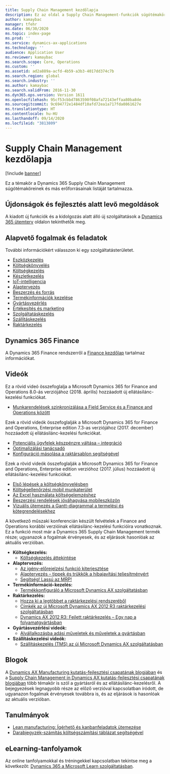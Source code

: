 ```yaml
---
title: Supply Chain Management kezdőlapja
description: Ez az oldal a Supply Chain Management-funkciók súgótémaköreinek és más erőforrásainak listáját tartalmazza.
author: kamaybac
manager: tfehr
ms.date: 06/30/2020
ms.topic: index-page
ms.prod: ''
ms.service: dynamics-ax-applications
ms.technology: ''
audience: Application User
ms.reviewer: kamaybac
ms.search.scope: Core, Operations
ms.custom: ''
ms.assetid: ad2a889a-acfd-4b59-a3b3-4017dd374c7b
ms.search.region: global
ms.search.industry: ''
ms.author: kamaybac
ms.search.validFrom: 2016-11-30
ms.dyn365.ops.version: Version 1611
ms.openlocfilehash: 95cf53cbbd7863590f08afa72143effaa80ba8de
ms.sourcegitcommit: 9c694772e1484df10afd72ea1a717fda0861627e
ms.translationtype: HT
ms.contentlocale: hu-HU
ms.lasthandoff: 09/14/2020
ms.locfileid: "3813809"
---
```

# <a name="supply-chain-management-home-page"></a>Supply Chain Management kezdőlapja

[!include [banner](includes/banner.md)]

Ez a témakör a Dynamics 365 Supply Chain Management súgótémaköreinek és más erőforrásainak listáját tartalmazza.

## <a name="whats-new-and-in-development"></a>Újdonságok és fejlesztés alatt levő megoldások

A kiadott új funkciók és a kidolgozás alatt álló új szolgáltatások a [Dynamics 365 ütemterv](https://roadmap.dynamics.com/) oldalon tekinthetők meg.

## <a name="core-concepts-and-tasks"></a>Alapvető fogalmak és feladatok

További információkért válasszon ki egy szolgáltatásterületet.

- [Eszközkezelés](asset-management/index.md)
- [Költségkönyvelés](../finance/cost-accounting/cost-accounting-home-page.md)
- [Költségkezelés](cost-management/cost-management-home-page.md)  
- [Készletkezelés](inventory/inventory-home-page.md)
- [IoT-intelligencia](iot/iot-intelligence-home-page.md)
- [Alaptervezés](master-planning/master-planning-home-page.md)
- [Beszerzés és forrás](procurement/procurement-sourcing-overview.md)
- [Termékinformációk kezelése](pim/product-information.md)
- [Gyártásvezérlés](production-control/production-process-overview.md)
- [Értékesítés és marketing](sales-marketing/overview-sales-marketing.md)
- [Szolgáltatáskezelés](service-management/service-management-home-page.md)
- [Szállításkezelés](transportation/transportation-management-overview.md)
- [Raktárkezelés](warehousing/warehouse-configuration.md)

## <a name="dynamics-365-finance"></a>Dynamics 365 Finance

A Dynamics 365 Finance rendszerről a [Finance kezdőlap](../finance/index.md) tartalmaz információkat.

## <a name="videos"></a>Videók

Ez a rövid videó összefoglalja a Microsoft Dynamics 365 for Finance and Operations 8.0-ás verziójához (2018. április) hozzáadott új ellátásilánc-kezelési funkciókat.

- [Munkarendelések szinkronizálása a Field Service és a Finance and Operations között](https://youtu.be/hAB4TDVMjxU)

Ezek a rövid videók összefoglalják a Microsoft Dynamics 365 for Finance and Operations, Enterprise edition 7.3-as verziójához (2017. december) hozzáadott új ellátásilánc-kezelési funkciókat.

- [Potenciális ügyfelek készpénzre váltása – integráció](https://youtu.be/AVV9x5x-XCg) 
- [Optimalizálási tanácsadó](https://www.youtube.com/watch?v=MRsAzgFCUSQ&t=4s)
- [Konfiguráció másolása a raktársablon segítségével](https://www.youtube.com/watch?v=K2WIfFlqJYs&feature=youtu.be)

Ezek a rövid videók összefoglalják a Microsoft Dynamics 365 for Finance and Operations, Enterprise edition verzióhoz (2017. július) hozzáadott új ellátásilánc-kezelési funkciókat.

- [Első lépések a költségkönyvelésben](https://youtu.be/1pUDtJQZ8FU)
- [Költségellenőrzési mobil munkaterület](https://youtu.be/imsuTg8rUVk)
- [Az Excel használata költségelemzéshez](https://youtu.be/-HKHYdClvx8)
- [Beszerzési rendelések jóváhagyása mobileszközön](https://youtu.be/gZ-gOlJe7H8)
- [Vizuális ütemezés a Gantt-diagrammal a termelési és kötegrendelésekhez](https://youtu.be/BtbuShkGj4I)

A következő műszaki konferencián készült felvételek a Finance and Operations korábbi verzióinak ellátásilánc-kezelési funkcióira vonatkoznak. Ez a funkció most már a Dynamics 365 Supply Chain Management termék része; ugyanazok a fogalmak érvényesek, és az eljárások hasonlóak az aktuális verzióban.

- **Költségkezelés:**
  - [Költségkezelés áttekintése](https://www.youtube.com/watch?v=vXzlC-mOBcg&feature=youtu.be)
- **Alaptervezés:**
  - [Az igény-előrejelzési funkció kiterjesztése](https://www.youtube.com/watch?v=4OIKIXLiNjI&feature=youtu.be)
  - [Alaptervezés – tippek és trükkök a hibajavítási teljesítményért](https://youtu.be/7v8BPmEs9Dg)
  - [Segítség! Lassú az MRP!](https://youtu.be/RLXybx20B5o)
- **Termékinformáció-kezelés:**
  - [Termékkonfiguráló a Microsoft Dynamics AX szolgáltatásban](https://youtu.be/zotrj3SbCl4)
- **Raktárkezelés:**
  - [Hozza ki a legtöbbet a raktárkezelési rendszeréből](https://www.youtube.com/watch?v=--_didmZKHo&t=10s)
  - [Címkék az új Microsoft Dynamics AX 2012 R3 raktárkezelési szolgáltatásban](https://youtu.be/5w1MngVchBA)
  - [Dynamics AX 2012 R3: Fejlett raktárkezelés – Egy nap a folyamatgyártásban](https://www.youtube.com/embed/QUxXUrN-7n4)
- **Gyártásvezérlési videók:**
  - [Alvállalkozásba adási műveletek és műveletek a gyártásban](https://youtu.be/y1jrd3A_k70)
- **Szállításkezelési videók:**
  - [Szállításkezelés (TMS) az új Microsoft Dynamics AX szolgáltatásban](https://youtu.be/jgmTgJIgEFQ)

## <a name="blogs"></a>Blogok

A [Dynamics AX Manufacturing kutatás-fejlesztési csapatának blogjában](https://blogs.msdn.microsoft.com/axmfg/) és a [Supply Chain Management in Dynamics AX kutatás-fejlesztési csapatának blogjában](https://blogs.msdn.microsoft.com/dynamicsaxscm/) több témakör is szól a gyártásról és az ellátásilánc-kezelésről. A bejegyezések legnagyobb része az előző verzióval kapcsolatban íródott, de ugyanazon fogalmak érvényesek továbbra is, és az eljárások is hasonlóak az aktuális verzióban.

## <a name="white-papers"></a>Tanulmányok

- [Lean manufacturing: Ígérhető és kanbanfeladatok ütemezése](https://mbs.microsoft.com/customersource/northamerica/AX/learning/documentation/white-papers/leanmanufkanban365opt/)
- [Darabjegyzék-számítás költségszámítási táblázat segítségével](https://www.microsoft.com/download/details.aspx?id=101937/)

## <a name="elearning-courses"></a>eLearning-tanfolyamok

Az online tanfolyamokkal és tréningekkel kapcsolatban tekintse meg a következőt: [Dynamics 365 a Microsoft Learn szolgáltatásban](https://docs.microsoft.com/learn/dynamics365/).
